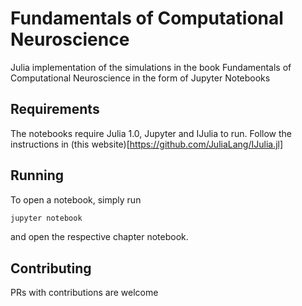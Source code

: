 # Fundamentals of Computational Neuroscience

Julia implementation of the simulations in the book Fundamentals of Computational Neuroscience in the form of Jupyter Notebooks

## Requirements

The notebooks require Julia 1.0, Jupyter and IJulia to run. Follow the instructions in (this website)[https://github.com/JuliaLang/IJulia.jl]

## Running

To open a notebook, simply run

```bash
jupyter notebook
```

and open the respective chapter notebook.

## Contributing

PRs with contributions are welcome

